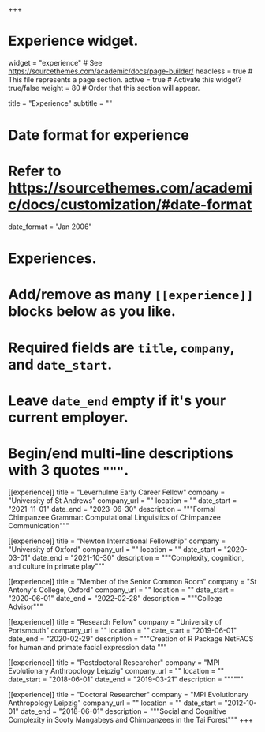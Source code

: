 +++
# Experience widget.
widget = "experience"  # See https://sourcethemes.com/academic/docs/page-builder/
headless = true  # This file represents a page section.
active = true  # Activate this widget? true/false
weight = 80  # Order that this section will appear.

title = "Experience"
subtitle = ""

# Date format for experience
#   Refer to https://sourcethemes.com/academic/docs/customization/#date-format
date_format = "Jan 2006"

# Experiences.
#   Add/remove as many `[[experience]]` blocks below as you like.
#   Required fields are `title`, `company`, and `date_start`.
#   Leave `date_end` empty if it's your current employer.
#   Begin/end multi-line descriptions with 3 quotes `"""`.
[[experience]]
  title = "Leverhulme Early Career Fellow"
  company = "University of St Andrews"
  company_url = ""
  location = ""
  date_start = "2021-11-01"
  date_end = "2023-06-30"
  description = """Formal Chimpanzee Grammar: Computational Linguistics of Chimpanzee Communication"""

[[experience]]
  title = "Newton International Fellowship"
  company = "University of Oxford"
  company_url = ""
  location = ""
  date_start = "2020-03-01"
  date_end = "2021-10-30"
  description = """Complexity, cognition, and culture in primate play"""

[[experience]]
  title = "Member of the Senior Common Room"
  company = "St Antony's College, Oxford"
  company_url = ""
  location = ""
  date_start = "2020-06-01"
  date_end = "2022-02-28"
  description = """College Advisor"""

[[experience]]
  title = "Research Fellow"
  company = "University of Portsmouth"
  company_url = ""
  location = ""
  date_start = "2019-06-01"
  date_end = "2020-02-29"
  description = """Creation of R Package NetFACS for human and primate facial expression data
  """

[[experience]]
  title = "Postdoctoral Researcher"
  company = "MPI Evolutionary Anthropology Leipzig"
  company_url = ""
  location = ""
  date_start = "2018-06-01"
  date_end = "2019-03-21"
  description = """"""

[[experience]]
  title = "Doctoral Researcher"
  company = "MPI Evolutionary Anthropology Leipzig"
  company_url = ""
  location = ""
  date_start = "2012-10-01"
  date_end = "2018-06-01"
  description = """Social and Cognitive Complexity in Sooty Mangabeys and Chimpanzees in the Tai Forest"""
+++
